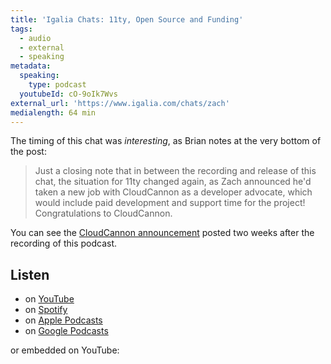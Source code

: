 ```yaml
---
title: 'Igalia Chats: 11ty, Open Source and Funding'
tags:
  - audio
  - external
  - speaking
metadata:
  speaking:
    type: podcast
  youtubeId: cO-9oIk7Wvs
external_url: 'https://www.igalia.com/chats/zach'
medialength: 64 min
---
```

The timing of this chat was _interesting_, as Brian notes at the very bottom of the post:

> Just a closing note that in between the recording and release of this chat, the situation for 11ty changed again, as Zach announced he'd taken a new job with CloudCannon as a developer advocate, which would include paid development and support time for the project! Congratulations to CloudCannon.

You can see the [CloudCannon announcement](/web/cloudcannon/) posted two weeks after the recording of this podcast.

## Listen

* on [YouTube](https://youtu.be/cO-9oIk7Wvs)
* on [Spotify](https://open.spotify.com/show/0XZ4hqB5ogePKOumi4daDm)
* on [Apple Podcasts](https://podcasts.apple.com/us/podcast/igalia/id1533323588)
* on [Google Podcasts](https://podcasts.google.com/feed/aHR0cHM6Ly93d3cuaWdhbGlhLmNvbS9jaGF0cy54bWw)

or embedded on YouTube:

<div><youtube-lite-player @slug="{{ metadata.youtubeId }}" @label="{{ title }}"></youtube-lite-player></div>